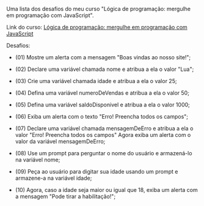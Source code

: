 Uma lista dos desafios do meu curso "Lógica de programação: mergulhe em programação com JavaScript".

Link do curso: [Lógica de programação: mergulhe em programação com JavaScript](https://cursos.alura.com.br/course/logica-programacao-mergulhe-programacao-javascript)

Desafios:
- (01) Mostre um alerta com a mensagem "Boas vindas ao nosso site!";

- (02) Declare uma variável chamada nome e atribua a ela o valor "Lua";

- (03) Crie uma variável chamada idade e atribua a ela o valor 25;

- (04) Defina uma variável numeroDeVendas e atribua a ela o valor 50;

- (05) Defina uma variável saldoDisponivel e atribua a ela o valor 1000;

- (06) Exiba um alerta com o texto "Erro! Preencha todos os campos";

- (07) Declare uma variável chamada mensagemDeErro e atribua a ela o valor "Erro! Preencha todos os campos" Agora exiba um alerta com o valor da variável mensagemDeErro;

- (08) Use um prompt para perguntar o nome do usuário e armazená-lo na variável nome;

- (09) Peça ao usuário para digitar sua idade usando um prompt e armazene-a na variável idade;

- (10) Agora, caso a idade seja maior ou igual que 18, exiba um alerta com a mensagem "Pode tirar a habilitação!";